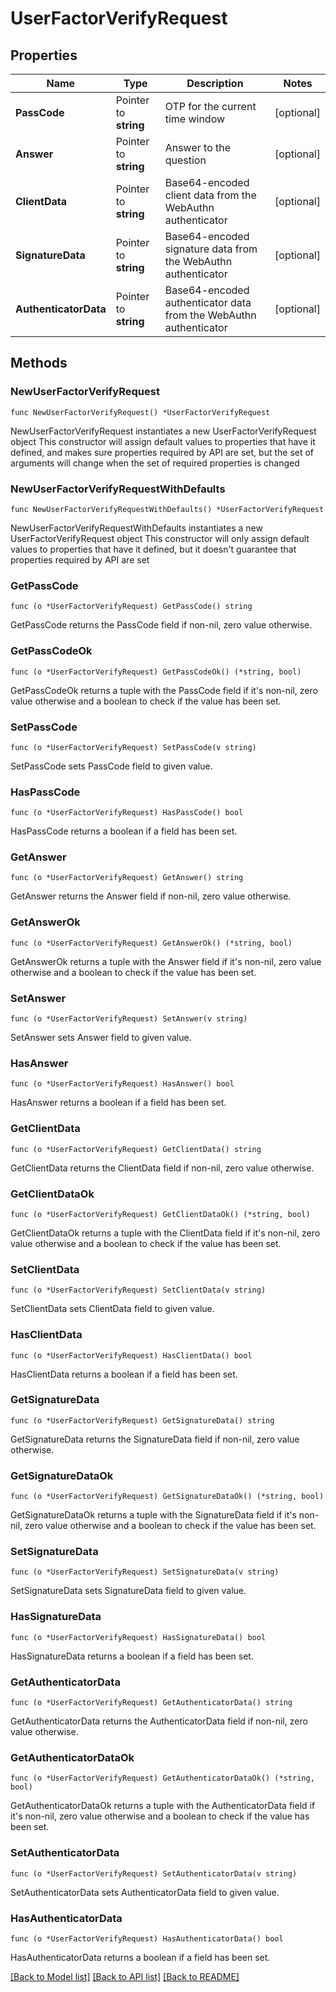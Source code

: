 # UserFactorVerifyRequest

## Properties

Name | Type | Description | Notes
------------ | ------------- | ------------- | -------------
**PassCode** | Pointer to **string** | OTP for the current time window | [optional] 
**Answer** | Pointer to **string** | Answer to the question | [optional] 
**ClientData** | Pointer to **string** | Base64-encoded client data from the WebAuthn authenticator | [optional] 
**SignatureData** | Pointer to **string** | Base64-encoded signature data from the WebAuthn authenticator | [optional] 
**AuthenticatorData** | Pointer to **string** | Base64-encoded authenticator data from the WebAuthn authenticator | [optional] 

## Methods

### NewUserFactorVerifyRequest

`func NewUserFactorVerifyRequest() *UserFactorVerifyRequest`

NewUserFactorVerifyRequest instantiates a new UserFactorVerifyRequest object
This constructor will assign default values to properties that have it defined,
and makes sure properties required by API are set, but the set of arguments
will change when the set of required properties is changed

### NewUserFactorVerifyRequestWithDefaults

`func NewUserFactorVerifyRequestWithDefaults() *UserFactorVerifyRequest`

NewUserFactorVerifyRequestWithDefaults instantiates a new UserFactorVerifyRequest object
This constructor will only assign default values to properties that have it defined,
but it doesn't guarantee that properties required by API are set

### GetPassCode

`func (o *UserFactorVerifyRequest) GetPassCode() string`

GetPassCode returns the PassCode field if non-nil, zero value otherwise.

### GetPassCodeOk

`func (o *UserFactorVerifyRequest) GetPassCodeOk() (*string, bool)`

GetPassCodeOk returns a tuple with the PassCode field if it's non-nil, zero value otherwise
and a boolean to check if the value has been set.

### SetPassCode

`func (o *UserFactorVerifyRequest) SetPassCode(v string)`

SetPassCode sets PassCode field to given value.

### HasPassCode

`func (o *UserFactorVerifyRequest) HasPassCode() bool`

HasPassCode returns a boolean if a field has been set.

### GetAnswer

`func (o *UserFactorVerifyRequest) GetAnswer() string`

GetAnswer returns the Answer field if non-nil, zero value otherwise.

### GetAnswerOk

`func (o *UserFactorVerifyRequest) GetAnswerOk() (*string, bool)`

GetAnswerOk returns a tuple with the Answer field if it's non-nil, zero value otherwise
and a boolean to check if the value has been set.

### SetAnswer

`func (o *UserFactorVerifyRequest) SetAnswer(v string)`

SetAnswer sets Answer field to given value.

### HasAnswer

`func (o *UserFactorVerifyRequest) HasAnswer() bool`

HasAnswer returns a boolean if a field has been set.

### GetClientData

`func (o *UserFactorVerifyRequest) GetClientData() string`

GetClientData returns the ClientData field if non-nil, zero value otherwise.

### GetClientDataOk

`func (o *UserFactorVerifyRequest) GetClientDataOk() (*string, bool)`

GetClientDataOk returns a tuple with the ClientData field if it's non-nil, zero value otherwise
and a boolean to check if the value has been set.

### SetClientData

`func (o *UserFactorVerifyRequest) SetClientData(v string)`

SetClientData sets ClientData field to given value.

### HasClientData

`func (o *UserFactorVerifyRequest) HasClientData() bool`

HasClientData returns a boolean if a field has been set.

### GetSignatureData

`func (o *UserFactorVerifyRequest) GetSignatureData() string`

GetSignatureData returns the SignatureData field if non-nil, zero value otherwise.

### GetSignatureDataOk

`func (o *UserFactorVerifyRequest) GetSignatureDataOk() (*string, bool)`

GetSignatureDataOk returns a tuple with the SignatureData field if it's non-nil, zero value otherwise
and a boolean to check if the value has been set.

### SetSignatureData

`func (o *UserFactorVerifyRequest) SetSignatureData(v string)`

SetSignatureData sets SignatureData field to given value.

### HasSignatureData

`func (o *UserFactorVerifyRequest) HasSignatureData() bool`

HasSignatureData returns a boolean if a field has been set.

### GetAuthenticatorData

`func (o *UserFactorVerifyRequest) GetAuthenticatorData() string`

GetAuthenticatorData returns the AuthenticatorData field if non-nil, zero value otherwise.

### GetAuthenticatorDataOk

`func (o *UserFactorVerifyRequest) GetAuthenticatorDataOk() (*string, bool)`

GetAuthenticatorDataOk returns a tuple with the AuthenticatorData field if it's non-nil, zero value otherwise
and a boolean to check if the value has been set.

### SetAuthenticatorData

`func (o *UserFactorVerifyRequest) SetAuthenticatorData(v string)`

SetAuthenticatorData sets AuthenticatorData field to given value.

### HasAuthenticatorData

`func (o *UserFactorVerifyRequest) HasAuthenticatorData() bool`

HasAuthenticatorData returns a boolean if a field has been set.


[[Back to Model list]](../README.md#documentation-for-models) [[Back to API list]](../README.md#documentation-for-api-endpoints) [[Back to README]](../README.md)


